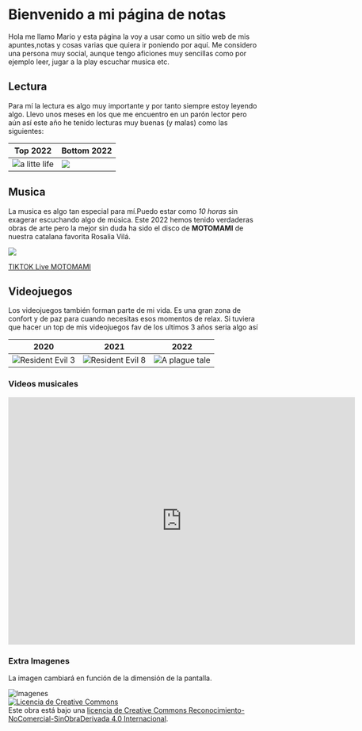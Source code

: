 # Bienvenido a mi página de notas

Hola me llamo Mario y esta página la voy a usar como un sitio web de mis apuntes,notas y cosas varias que quiera
ir poniendo por aquí. Me considero una persona muy social, aunque tengo aficiones muy sencillas como por ejemplo leer, jugar a la play
escuchar musica etc.

## Lectura

Para mí la lectura es algo muy importante y por tanto siempre estoy leyendo algo. Llevo unos meses en los que me encuentro en un parón lector pero aún así este año he tenido lecturas muy buenas (y malas) como las siguientes:

|Top 2022 | Bottom 2022 |
|   ---    |  --- |   
| ![a litte life](https://encrypted-tbn0.gstatic.com/images?q=tbn:ANd9GcR2lrkHwiWKLRnjzsLskclFR9HY-TV1e8z60-oAM4ZqaEUYYa1LyRGmMjROSH3HHI1mNWg&usqp=CAU) |![](https://encrypted-tbn0.gstatic.com/images?q=tbn:ANd9GcSLmdVZo0y8IhjFSJkBQJtkV7T34LgxAoFfnQ&usqp=CAU)


## Musica 

La musica es algo tan especial para mí.Puedo estar como *10 horas* sin exagerar escuchando algo de música. Este 2022 hemos tenido verdaderas obras de arte pero la mejor sin duda ha sido el disco de  **MOTOMAMI** de nuestra catalana favorita Rosalia Vilá.

![](https://encrypted-tbn0.gstatic.com/images?q=tbn:ANd9GcS-YD6IjPPs22Am4oxrMY477qopWdSNZ8TkFQ&usqp=CAU)

[ TIKTOK Live MOTOMAMI](https://www.youtube.com/watch?v=y51P8HNpwaM)


## Videojuegos

Los videojuegos también forman parte de mi vida. Es una gran zona de confort y de paz para cuando necesitas esos momentos de relax.
Si tuviera que hacer un top de mis videojuegos fav de los ultimos 3 años seria algo así

| 2020 | 2021 | 2022 |
| --- | --- | --- |
|![Resident Evil 3](https://encrypted-tbn0.gstatic.com/images?q=tbn:ANd9GcRJNFMslJgqUWEAq4WpZl_kGa4WkjDEzh1vgQ&usqp=CAU)| ![Resident Evil 8](https://encrypted-tbn0.gstatic.com/images?q=tbn:ANd9GcTPCSWVFBZbBPre8DC3Jj2jX1KbfbqLHH5NbQ&usqp=CAU)    |   ![A plague tale](https://encrypted-tbn0.gstatic.com/images?q=tbn:ANd9GcRgISA_Cg8AcTOvhk32FBwkFPYKc6yPTn8TCA&usqp=CAU)    |


### Videos musicales

<iframe width="700" height="500" src="https://www.youtube.com/embed/YYTvvQHZgTQ" title="Belén Aguilera & KICKBOMBO - COPILOTO" frameborder="0" allow="accelerometer; autoplay; clipboard-write; encrypted-media; gyroscope; picture-in-picture; web-share" allowfullscreen></iframe>

### Extra Imagenes


La imagen cambiará en función de la dimensión de la pantalla.


<img srcset="img/3.jpg 1600w, img/2.jpg 1000w, img/1.jpg 800w" src="img/undraw_happy_music-1600_large.png" alt="Imagenes" >

<footer><a rel="license" href="http://creativecommons.org/licenses/by-nc-nd/4.0/"><img alt="Licencia de Creative Commons" style="border-width:0" src="https://i.creativecommons.org/l/by-nc-nd/4.0/88x31.png" /></a><br />Este obra está bajo una <a rel="license" href="http://creativecommons.org/licenses/by-nc-nd/4.0/">licencia de Creative Commons Reconocimiento-NoComercial-SinObraDerivada 4.0 Internacional</a>.</footer>


